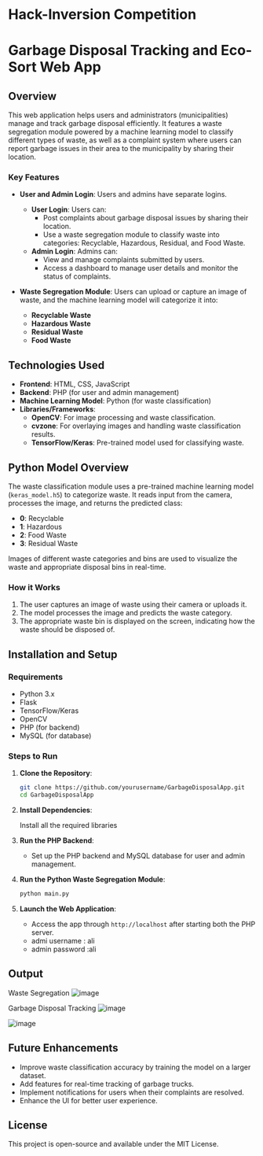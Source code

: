 # Hack-Inversion Competition
# Garbage Disposal Tracking and Eco-Sort Web App

## Overview
This web application helps users and administrators (municipalities) manage and track garbage disposal efficiently. It features a waste segregation module powered by a machine learning model to classify different types of waste, as well as a complaint system where users can report garbage issues in their area to the municipality by sharing their location.

### Key Features
- **User and Admin Login**: Users and admins have separate logins.
  - **User Login**: Users can:
    - Post complaints about garbage disposal issues by sharing their location.
    - Use a waste segregation module to classify waste into categories: Recyclable, Hazardous, Residual, and Food Waste.
  - **Admin Login**: Admins can:
    - View and manage complaints submitted by users.
    - Access a dashboard to manage user details and monitor the status of complaints.

- **Waste Segregation Module**: Users can upload or capture an image of waste, and the machine learning model will categorize it into:
  - **Recyclable Waste**
  - **Hazardous Waste**
  - **Residual Waste**
  - **Food Waste**

## Technologies Used
- **Frontend**: HTML, CSS, JavaScript
- **Backend**: PHP (for user and admin management)
- **Machine Learning Model**: Python (for waste classification)
- **Libraries/Frameworks**:
  - **OpenCV**: For image processing and waste classification.
  - **cvzone**: For overlaying images and handling waste classification results.
  - **TensorFlow/Keras**: Pre-trained model used for classifying waste.
  
## Python Model Overview
The waste classification module uses a pre-trained machine learning model (`keras_model.h5`) to categorize waste. It reads input from the camera, processes the image, and returns the predicted class:
- **0**: Recyclable
- **1**: Hazardous
- **2**: Food Waste
- **3**: Residual Waste

Images of different waste categories and bins are used to visualize the waste and appropriate disposal bins in real-time.

### How it Works
1. The user captures an image of waste using their camera or uploads it.
2. The model processes the image and predicts the waste category.
3. The appropriate waste bin is displayed on the screen, indicating how the waste should be disposed of.


## Installation and Setup

### Requirements
- Python 3.x
- Flask
- TensorFlow/Keras
- OpenCV
- PHP (for backend)
- MySQL (for database)

### Steps to Run
1. **Clone the Repository**:
   ```bash
   git clone https://github.com/yourusername/GarbageDisposalApp.git
   cd GarbageDisposalApp
   ```
2. **Install Dependencies**:
   
   Install all the required libraries 
  
3. **Run the PHP Backend**:
   - Set up the PHP backend and MySQL database for user and admin management.
4. **Run the Python Waste Segregation Module**:
   ```bash
   python main.py
   ```
5. **Launch the Web Application**:
   - Access the app through `http://localhost` after starting both the PHP server.
   - admi username : ali
   - admin password :ali
## Output
Waste Segregation
![image](https://github.com/user-attachments/assets/82bd8e7c-0a1a-4f2e-9508-afa004aa9d3c)

Garbage Disposal Tracking
![image](https://github.com/user-attachments/assets/ae3fc72e-662c-484e-abb7-cf13b6e6e639)

![image](https://github.com/user-attachments/assets/20de1a5d-ff0b-433d-b3e9-074a1a03b10e)


## Future Enhancements
- Improve waste classification accuracy by training the model on a larger dataset.
- Add features for real-time tracking of garbage trucks.
- Implement notifications for users when their complaints are resolved.
- Enhance the UI for better user experience.

## License
This project is open-source and available under the MIT License.


